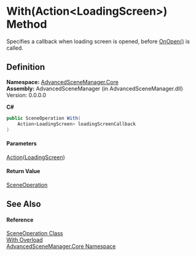 # With(Action\<LoadingScreen>) Method

Specifies a callback when loading screen is opened, before [OnOpen()](M_AdvancedSceneManager_Loading_LoadingScreen_OnOpen.md) is called.

## Definition

**Namespace:** [AdvancedSceneManager.Core](N_AdvancedSceneManager_Core.md)\
**Assembly:** AdvancedSceneManager (in AdvancedSceneManager.dll) Version: 0.0.0.0

**C#**

```c#
public SceneOperation With(
	Action<LoadingScreen> loadingScreenCallback
)
```

#### Parameters

&#x20; [Action](https://learn.microsoft.com/dotnet/api/system.action-1)([LoadingScreen](T_AdvancedSceneManager_Loading_LoadingScreen.md))&#x20;

#### Return Value

[SceneOperation](T_AdvancedSceneManager_Core_SceneOperation.md)

## See Also

#### Reference

[SceneOperation Class](T_AdvancedSceneManager_Core_SceneOperation.md)\
[With Overload](Overload_AdvancedSceneManager_Core_SceneOperation_With.md)\
[AdvancedSceneManager.Core Namespace](N_AdvancedSceneManager_Core.md)
